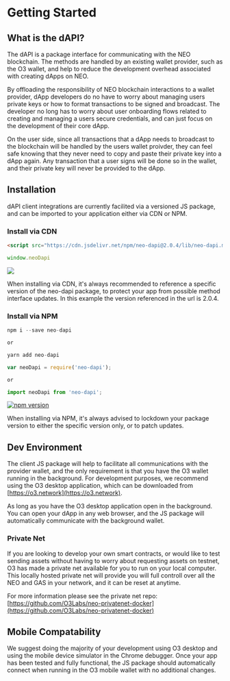 # Getting Started

## What is the dAPI?

The dAPI is a package interface for communicating with the NEO blockchain. The methods are handled by an existing wallet provider, such as the O3 wallet, and help to reduce the development overhead associated with creating dApps on NEO.

By offloading the responsibility of NEO blockchain interactions to a wallet provider, dApp developers do no have to worry about managing users private keys or how to format transactions to be signed and broadcast. The developer no long has to worry about user onboarding flows related to creating and managing a users secure credentials, and can just focus on the development of their core dApp.

On the user side, since all transactions that a dApp needs to broadcast to the blockchain will be handled by the users wallet proivder, they can feel safe knowing that they never need to copy and paste their private key into a dApp again. Any transaction that a user signs will be done so in the wallet, and their private key will never be provided to the dApp.

## Installation

dAPI client integrations are currently facilited via a versioned JS package, and can be imported to your application either via CDN or NPM.

### Install via CDN

```html
<script src="https://cdn.jsdelivr.net/npm/neo-dapi@2.0.4/lib/neo-dapi.min.js"></script>
```
```typescript
window.neoDapi
```

[![](https://data.jsdelivr.com/v1/package/npm/neo-dapi/badge)](https://www.jsdelivr.com/package/npm/neo-dapi)

When installing via CDN, it's always recommended to reference a specific version of the neo-dapi package, to protect your app from possible method interface updates. In this example the version referenced in the url is 2.0.4.


### Install via NPM

```typescript
npm i --save neo-dapi

or

yarn add neo-dapi
```

```typescript
var neoDapi = require('neo-dapi');

or

import neoDapi from 'neo-dapi';
```

[![npm version](https://badge.fury.io/js/neo-dapi.svg)](https://badge.fury.io/js/neo-dapi)

When installing via NPM, it's always advised to lockdown your package version to either the specific version only, or to patch updates.


## Dev Environment

The client JS package will help to facilitate all communications with the provider wallet, and the only requirement is that you have the O3 wallet running in the background. For development purposes, we recommend using the O3 desktop application, which can be downloaded from [https://o3.network](https://o3.network).

As long as you have the O3 desktop application open in the background. You can open your dApp in any web browser, and the JS package will automatically communicate with the background wallet.

### Private Net

If you are looking to develop your own smart contracts, or would like to test sending assets without having to worry about requesting assets on testnet, O3 has made a private net available for you to run on your local computer. This locally hosted private net will provide you will full controll over all the NEO and GAS in your network, and it can be reset at anytime.

For more information please see the private net repo:
[https://github.com/O3Labs/neo-privatenet-docker](https://github.com/O3Labs/neo-privatenet-docker)

## Mobile Compatability

We suggest doing the majority of your development using O3 desktop and using the mobile device simulator in the Chrome debugger. Once your app has been tested and fully functional, the JS package should automatically connect when running in the O3 mobile wallet with no additional changes.
